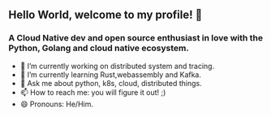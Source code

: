 ## Hello World, welcome to my profile! 👋

<!--
**rajibmitra/rajibmitra** is a ✨ _special_ ✨ repository because its `README.md` (this file) appears on your GitHub profile.

Here are some ideas to get you started:
-->
###  A Cloud Native dev and open source enthusiast in love with the Python, Golang and cloud native ecosystem. 

- 🔭 I’m currently working on distributed system and tracing.
- 🌱 I’m currently learning Rust,webassembly and Kafka.
- 💬 Ask me about python, k8s, cloud, distributed things.
- 📫 How to reach me: you will figure it out! ;) 
- 😄 Pronouns: He/Him. 

